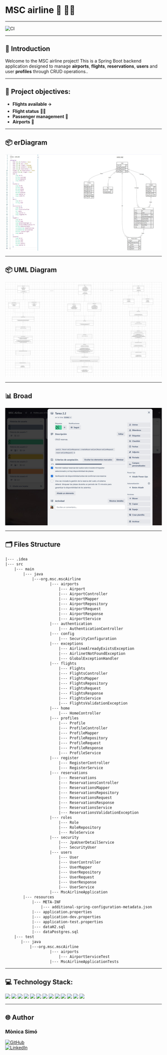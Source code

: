 
# **MSC airline** 🏢  🛫🛬

---

![CI](https://github.com/monicasimoF5/mscAirline/actions/workflows/ci.yml/badge.svg)

---

## 📝 **Introduction**
Welcome to the MSC airline project!  This is a Spring Boot backend application designed to manage **airports**, **flights**, **reservations**, **users** and user **profiles** through CRUD operations..

---
## 🎯 **Project objectives:**

- **Flights available** ✈️
- **Flight status** 🛫🛬
- **Passenger management** 🛄
- **Airports** 🏢

---

## 📦 **erDiagram**
![erDiagram.jpg](utils/erDiagram.jpg)

---

## 📦 **UML Diagram**
![UMLdiagram.jpg](utils/UMLdiagram.jpg)

---

## 📊 **Broad**
![Trello.jpg](utils/Trello.jpg)

---

## 🗂️  **Files Structure**

    |--- .idea
    |--- src
        |--- main
            |--- java
                |---org.msc.mscAirline
                        |--- airports
                            |--- Airport
                            |--- AirportController
                            |--- AirportMapper
                            |--- AirportRepository
                            |--- AirportRequest
                            |--- AirportResponse
                            |--- AirportService
                        |--- authentication
                            |--- AuthenticationController
                        |--- config
                            |--- SecurityConfiguration
                        |--- exceptions
                            |--- AirlineAlreadyExistsException
                            |--- AirlinetNotFoundException
                            |--- GlobalExceptionHandler
                        |--- flights
                            |--- Flights
                            |--- FlightsController
                            |--- FlightsMapper
                            |--- FlightsRepository
                            |--- FlightsRequest
                            |--- FlightsResponse
                            |--- FlightsService
                            |--- FlightsValidationException
                        |--- home
                            |--- HomeController
                        |--- profiles
                            |--- Profile
                            |--- ProfileController
                            |--- ProfileMapper
                            |--- ProfileRepository
                            |--- ProfileRequest
                            |--- ProfileResponse
                            |--- ProfileService
                        |--- register
                            |--- RegisterController
                            |--- RegisterService
                        |--- reservations
                            |--- Reservations
                            |--- ReservationsController
                            |--- ReservationsMapper
                            |--- ReservationsRepository
                            |--- ReservationsRequest
                            |--- ReservationsResponse
                            |--- ReservationsService
                            |--- ReservationsValidationException
                        |--- roles
                            |--- Role
                            |--- RoleRepository
                            |--- RoleService
                        |--- security
                            |--- JpaUserDetailService
                            |--- SecurityUser
                        |--- users
                            |--- User
                            |--- UserController
                            |--- UserMapper
                            |--- UserRepository
                            |--- UserRequest
                            |--- UserResponse
                            |--- UserService
                        |--- MscAirlineApplication
            |--- resources
                |--- META-INF
                    |--- additional-spring-configuration-metadata.json
                |--- application.properties
                |--- application-dev.properties
                |--- application-test.properties
                |--- dataH2.sql
                |--- dataPostgres.sql
        |--- test
           |--- java
               |---org.msc.mscAirline
                        |--- airports
                            |--- AirportServiceTest
                        |--- MscAirlineApplicationTests

---

## 💻 Technology Stack:

<img src="https://img.shields.io/badge/Intellij%20Idea-000?logo=intellij-idea&amp;style=for-the-badge"/> 
<img src= "https://img.shields.io/badge/github-%23121011.svg?&style=for-the-badge&logo=github&logoColor=white"/> 
<img src= "https://img.shields.io/badge/Java-ED8B00?style=for-the-badge&logo=openjdk&logoColor=white"/> <img src= "https://img.shields.io/badge/SpringBoot-6DB33F?style=flat-square&logo=Spring&logoColor=white"/> 
<img src="https://img.shields.io/badge/-Apache Maven-C71A36?style=flat&logo=apachemaven&logoColor=white"/> 
<img src="https://img.shields.io/badge/-Hibernate-59666C?style=flat&logo=hibernate&logoColor=white"/>
<img src= "https://img.shields.io/badge/-Postman-FF6C37?style=flat&logo=postman&logoColor=white"/> 
<img src="https://img.shields.io/badge/-MySQL-4479A1?style=flat&logo=mysql&logoColor=white"/>
<img src="https://img.shields.io/badge/-Docker-2496ED?style=flat&logo=docker&logoColor=white"/> 
<img src="https://img.shields.io/badge/-PostgreSQL-4169E1?style=flat&logo=postgresql&logoColor=white"/>
<img src="https://img.shields.io/badge/-Trello-0052CC?style=flat&logo=trello&logoColor=white"/>
<img src="https://img.shields.io/badge/Lucid-282C33?logo=lucid&logoColor=fff&style=for-the-badge"/> 
<img src="https://img.shields.io/badge/-Mermaid-FF3670?style=flat&logo=mermaid&logoColor=white"/> 

---

## 🌐 Author

### **Mònica Simó**
[<img src="https://img.shields.io/badge/github-%23121011.svg?&style=for-the-badge&logo=github&logoColor=white" alt="GitHub" />](https://github.com/monicasimoF5)  
[<img src="https://img.shields.io/badge/LinkedIn-0077B5?style=for-the-badge&logo=linkedin&logoColor=white" alt="LinkedIn" />](https://www.linkedin.com/in/mónica-simó/)

